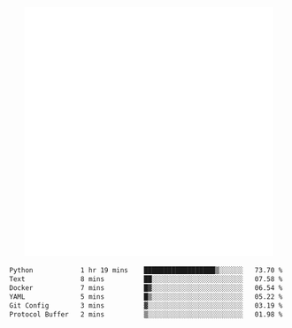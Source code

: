 <div align="center">
    <a href="https://konst.fish">
        <img src="https://raw.githubusercontent.com/konstfish/konstfish/master/fish.svg" alt="Logo" width="450"/>
    </a>
</div>

<!--START_SECTION:waka-->

```text
Python            1 hr 19 mins    ██████████████████▒░░░░░░   73.70 %
Text              8 mins          ██░░░░░░░░░░░░░░░░░░░░░░░   07.58 %
Docker            7 mins          █▓░░░░░░░░░░░░░░░░░░░░░░░   06.54 %
YAML              5 mins          █▒░░░░░░░░░░░░░░░░░░░░░░░   05.22 %
Git Config        3 mins          ▓░░░░░░░░░░░░░░░░░░░░░░░░   03.19 %
Protocol Buffer   2 mins          ▒░░░░░░░░░░░░░░░░░░░░░░░░   01.98 %
```

<!--END_SECTION:waka-->
